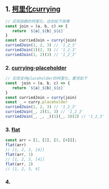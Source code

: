 
## 1. [柯里化currying](./currying.js)

```js
// 实现函数的柯里化，达到如下效果
const join = (a, b, c) => {
   return `${a}_${b}_${c}`
}
const curriedJoin = curry(join)
curriedJoin(1, 2, 3) // '1_2_3'
curriedJoin(1)(2, 3) // '1_2_3'
curriedJoin(1, 2)(3) // '1_2_3'
```

### 2. [currying-placeholder](./currying-placeholder.js)

```js
// 实现支持placeholder的柯里化，要求如下
const  join = (a, b, c) => {
   return `${a}_${b}_${c}`
}
const curriedJoin = curry(join)
const _ = curry.placeholder
curriedJoin(1, 2, 3) // '1_2_3'
curriedJoin(_, 2)(1, 3) // '1_2_3'
curriedJoin(_, _, _)(1)(_, 3)(2) // '1_2_3'
```

### 3. [flat](./flat.js)

```js
const arr = [1, [2], [3, [4]]];
flat(arr)
// [1, 2, 3, [4]]
flat(arr, 1)
// [1, 2, 3, [4]]
flat(arr, 2)
// [1, 2, 3, 4]
```

### 4. []()
